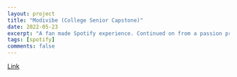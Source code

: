 ```yaml
---
layout: project
title: "Modivibe (College Senior Capstone)"
date: 2022-05-23
excerpt: "A fan made Spotify experience. Continued on from a passion project"
tags: [spotify]
comments: false
---
```

[Link](modivibe.com)